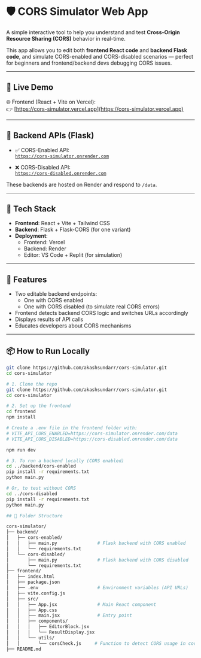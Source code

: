 # 🛡️ CORS Simulator Web App

A simple interactive tool to help you understand and test **Cross-Origin Resource Sharing (CORS)** behavior in real-time.

This app allows you to edit both **frontend React code** and **backend Flask code**, and simulate CORS-enabled and CORS-disabled scenarios — perfect for beginners and frontend/backend devs debugging CORS issues.

---

## 🔗 Live Demo

🌐 Frontend (React + Vite on Vercel):  
👉 [https://cors-simulator.vercel.app](https://cors-simulator.vercel.app)

---

## 🔌 Backend APIs (Flask)

- ✅ CORS-Enabled API:  
  [`https://cors-simulator.onrender.com`](https://cors-simulator.onrender.com)

- ❌ CORS-Disabled API:  
  [`https://cors-disabled.onrender.com`](https://cors-disabled.onrender.com)

These backends are hosted on Render and respond to `/data`.

---

## 🧰 Tech Stack

- **Frontend**: React + Vite + Tailwind CSS
- **Backend**: Flask + Flask-CORS (for one variant)
- **Deployment**:  
  - Frontend: Vercel  
  - Backend: Render  
  - Editor: VS Code + Replit (for simulation)

---

## 🚀 Features

- Two editable backend endpoints:
  - One with CORS enabled
  - One with CORS disabled (to simulate real CORS errors)
- Frontend detects backend CORS logic and switches URLs accordingly
- Displays results of API calls
- Educates developers about CORS mechanisms

---

## 📦 How to Run Locally

```bash
git clone https://github.com/akashsundarr/cors-simulator.git
cd cors-simulator

# 1. Clone the repo
git clone https://github.com/akashsundarr/cors-simulator.git
cd cors-simulator

# 2. Set up the frontend
cd frontend
npm install

# Create a .env file in the frontend folder with:
# VITE_API_CORS_ENABLED=https://cors-simulator.onrender.com/data
# VITE_API_CORS_DISABLED=https://cors-disabled.onrender.com/data

npm run dev

# 3. To run a backend locally (CORS enabled)
cd ../backend/cors-enabled
pip install -r requirements.txt
python main.py

# Or, to test without CORS
cd ../cors-disabled
pip install -r requirements.txt
python main.py

## 📁 Folder Structure

cors-simulator/
├── backend/
│   ├── cors-enabled/
│   │   ├── main.py               # Flask backend with CORS enabled
│   │   └── requirements.txt
│   └── cors-disabled/
│       ├── main.py               # Flask backend with CORS disabled
│       └── requirements.txt
├── frontend/
│   ├── index.html
│   ├── package.json
│   ├── .env                      # Environment variables (API URLs)
│   ├── vite.config.js
│   ├── src/
│   │   ├── App.jsx               # Main React component
│   │   ├── App.css
│   │   ├── main.jsx              # Entry point
│   │   ├── components/
│   │   │   ├── EditorBlock.jsx
│   │   │   └── ResultDisplay.jsx
│   │   └── utils/
│   │       └── corsCheck.js     # Function to detect CORS usage in code
├── README.md

